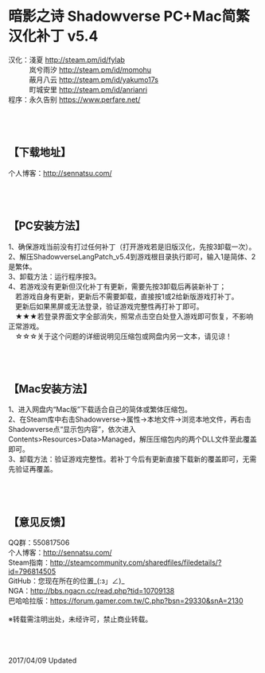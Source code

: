 ﻿暗影之诗 Shadowverse PC+Mac简繁汉化补丁 v5.4
=====
汉化：淺夏 <http://steam.pm/id/fylab><br>
　　　岚兮雨汐 <http://steam.pm/id/momohu><br>
　　　蔽月八云 <http://steam.pm/id/yakumo17s><br>
　　　町城安里 <http://steam.pm/id/anrianri><br>
程序：永久告别 <https://www.perfare.net/><br><br><br><br>



【下载地址】
-----
个人博客：http://sennatsu.com/<br><br><br><br>



【PC安装方法】
-----
1、确保游戏当前没有打过任何补丁（打开游戏若是旧版汉化，先按3卸载一次）。<br>
2、解压ShadowverseLangPatch_v5.4到游戏根目录执行即可，输入1是简体、2是繁体。<br>
3、卸载方法：运行程序按3。<br>
4、若游戏没有更新但汉化补丁有更新，需要先按3卸载后再装新补丁；<br>
 　若游戏自身有更新，更新后不需要卸载，直接按1或2给新版游戏打补丁。<br>
 　更新后如果黑屏或无法登录，验证游戏完整性再打补丁即可。<br>
 　★★★若登录界面文字全部消失，照常点击空白处登入游戏即可恢复，不影响正常游戏。<br>
 　☆☆☆关于这个问题的详细说明见压缩包或网盘内另一文本，请见谅！<br><br><br><br>



【Mac安装方法】
-----
1、进入网盘内“Mac版”下载适合自己的简体或繁体压缩包。<br>
2、在Steam库中右击Shadowverse→属性→本地文件→浏览本地文件，再右击Shadowverse点“显示包内容”，依次进入Contents>Resources>Data>Managed，解压压缩包内的两个DLL文件至此覆盖即可。<br>
3、卸载方法：验证游戏完整性。若补丁今后有更新直接下载新的覆盖即可，无需先验证再覆盖。<br><br><br><br>



【意见反馈】
-----
QQ群：550817506<br>
个人博客：http://sennatsu.com/<br>
Steam指南：http://steamcommunity.com/sharedfiles/filedetails/?id=796814505<br>
GitHub：您现在所在的位置_(:з」∠)_<br>
NGA：http://bbs.ngacn.cc/read.php?tid=10709138<br>
巴哈哈拉版：https://forum.gamer.com.tw/C.php?bsn=29330&snA=2130<br><br>
※转载需注明出处，未经许可，禁止商业转载。<br><br><br><br>



2017/04/09 Updated<br>
